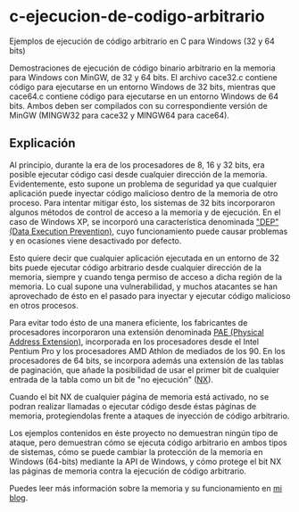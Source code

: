 # c-ejecucion-de-codigo-arbitrario
 Ejemplos de ejecución de código arbitrario en C para Windows (32 y 64 bits)

Demostraciones de ejecución de código binario arbitrario en la memoria para Windows con MinGW, de 32 y 64 bits. El archivo cace32.c contiene código para ejecutarse en un entorno Windows de 32 bits, mientras que cace64.c contiene código para ejecutarse en un entorno Windows de 64 bits. Ambos deben ser compilados con su correspondiente versión de MinGW (MINGW32 para cace32 y MINGW64 para cace64).

## Explicación

Al principio, durante la era de los procesadores de 8, 16 y 32 bits, era posible ejecutar código casi desde cualquier dirección de la memoria. Evidentemente, esto supone un problema de seguridad ya que cualquier aplicación puede inyectar código malicioso dentro de la memoria de otro proceso. Para intentar mitigar ésto, los sistemas de 32 bits incorporaron algunos métodos de control de acceso a la memoria y de ejecución. En el caso de Windows XP, se incorporó una característica denominada ["DEP" (Data Execution Prevention)](https://en.wikipedia.org/wiki/Executable_space_protection#Windows), cuyo funcionamiento puede causar problemas y en ocasiones viene desactivado por defecto.

Esto quiere decir que cualquier aplicación ejecutada en un entorno de 32 bits puede ejecutar código arbitrario desde cualquier dirección de la memoria, siempre y cuando tenga permiso de acceso a dicha región de la memoria. Lo cual supone una vulnerabilidad, y muchos atacantes se han aprovechado de ésto en el pasado para inyectar y ejecutar código malicioso en otros procesos.

Para evitar todo ésto de una manera eficiente, los fabricantes de procesadores incorporaron una extensión denominada [PAE (Physical Address Extension)](https://en.wikipedia.org/wiki/Physical_Address_Extension), incorporada en los procesadores desde el Intel Pentium Pro y los procesadores AMD Athlon de mediados de los 90. En los procesadores de 64 bits, se incorpora además una extensión de las tablas de paginación, que añade la posibilidad de usar el primer bit de cualquier entrada de la tabla como un bit de "no ejecución" ([NX](https://en.wikipedia.org/wiki/NX_bit)).

Cuando el bit NX de cualquier página de memoria está activado, no se podran realizar llamadas o ejecutar código desde éstas páginas de memoria, protegiendolas frente a ataques de inyección de código arbitrario.

Los ejemplos contenidos en éste proyecto no demuestran ningún tipo de ataque, pero demuestran cómo se ejecuta código arbitrario en ambos tipos de sistemas, cómo se puede cambiar la protección de la memoria en Windows (64-bits) mediante la API de Windows, y cómo protege el bit NX las páginas de memoria contra la ejecución de código arbitrario.

Puedes leer más información sobre la memoria y su funcionamiento en [mi blog](https://elinformati.co/index.php/2022/01/17/la-memoria-del-ordenador-a-fondo/).